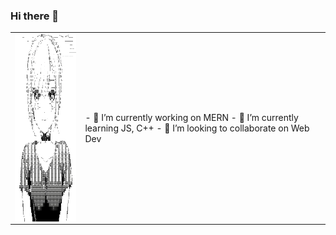 ### Hi there 👋

  <table>
  <tr>
    <td>
<img src="./indebx.png" style = "height: 300px; float: right; clear: none;">
    </td>
    <td>
- 🔭 I’m currently working on MERN
- 🌱 I’m currently learning JS, C++
- 👯 I’m looking to collaborate on Web Dev
    </td>
  </tr>
</table>
